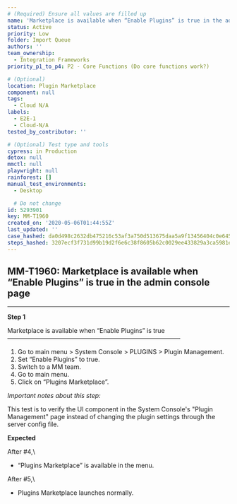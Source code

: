 ```yaml
---
# (Required) Ensure all values are filled up
name: 'Marketplace is available when “Enable Plugins” is true in the admin console page'
status: Active
priority: Low
folder: Import Queue
authors: ''
team_ownership:
  - Integration Frameworks
priority_p1_to_p4: P2 - Core Functions (Do core functions work?)

# (Optional)
location: Plugin Marketplace
component: null
tags:
  - Cloud N/A
labels:
  - E2E-1
  - Cloud-N/A
tested_by_contributor: ''

# (Optional) Test type and tools
cypress: in Production
detox: null
mmctl: null
playwright: null
rainforest: []
manual_test_environments:
  - Desktop

  # Do not change
id: 5293901
key: MM-T1960
created_on: '2020-05-06T01:44:55Z'
last_updated: ''
case_hashed: da0d498c2632db475216c53af3a750d513675daa5a9f13456404c0e645fbf9be594a71232cdde3c6d8b11706b412eced
steps_hashed: 3207ecf3f731d99b19d2f6e6c38f8605b62c0029ee433829a3ca5981e9b9e03e335750d22d13b6636c332ac7cf206e00
---
```


<!-- (Auto-generated) Based on frontmatter's "key" and "name" -->

## MM-T1960: Marketplace is available when “Enable Plugins” is true in the admin console page

---

**Step 1**

Marketplace is available when “Enable Plugins” is true\
————————————————————————————

1. Go to main menu > System Console > PLUGINS > Plugin Management.
2. Set “Enable Plugins” to true.
3. Switch to a MM team.
4. Go to main menu.
5. Click on “Plugins Marketplace”.

_Important notes about this step:_

This test is to verify the UI component in the System Console's "Plugin Management" page instead of changing the plugin settings through the server config file.

**Expected**

After #4,\\

- “Plugins Marketplace” is available in the menu.

After #5,\\

- Plugins Marketplace launches normally.
